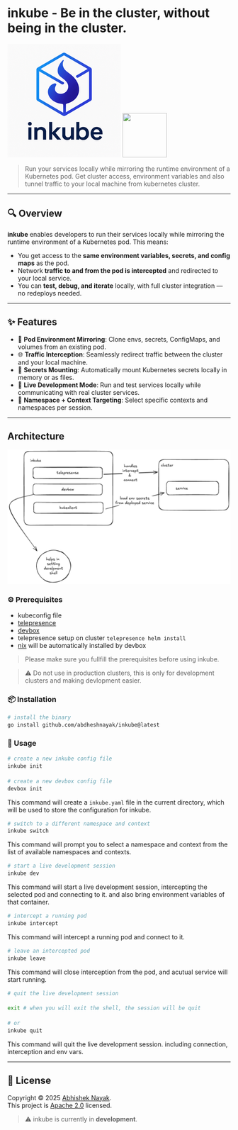 # inkube - Be in the cluster, without being in the cluster.

![Logo](./logo.png)
<img src="./demo.gif" style="width:100px;height:100px;">

> Run your services locally while mirroring the runtime environment of a Kubernetes pod. Get cluster access, environment variables and also tunnel traffic to your local machine from kubernetes cluster.

---

## 🔍 Overview

**inkube** enables developers to run their services locally while mirroring the runtime environment of a Kubernetes pod. This means:

- You get access to the **same environment variables, secrets, and config maps** as the pod.
- Network **traffic to and from the pod is intercepted** and redirected to your local service.
- You can **test, debug, and iterate** locally, with full cluster integration — no redeploys needed.

---

## ✨ Features

- 🧩 **Pod Environment Mirroring**: Clone envs, secrets, ConfigMaps, and volumes from an existing pod.
- 🌐 **Traffic Interception**: Seamlessly redirect traffic between the cluster and your local machine.
- 🔐 **Secrets Mounting**: Automatically mount Kubernetes secrets locally in memory or as files.
- 🧪 **Live Development Mode**: Run and test services locally while communicating with real cluster services.
- 🎯 **Namespace + Context Targeting**: Select specific contexts and namespaces per session.

---

##  Architecture

![Architecture](./arch.png)

### ⚙️ Prerequisites

- kubeconfig file
- [telepresence](https://telepresence.io/docs/install/client)
- [devbox](https://www.jetify.com/docs/devbox/installing_devbox)
- telepresence setup on cluster `telepresence helm install`
- [nix](https://nixos.org/download/) will be automatically installed by devbox

> Please make sure you fullfill the prerequisites before using inkube.


> ⚠️ Do not use in production clusters, this is only for development clusters and making devlopment easier.

### 📦 Installation

```bash
# install the binary
go install github.com/abdheshnayak/inkube@latest
```

### 🚀 Usage

```bash
# create a new inkube config file
inkube init

# create a new devbox config file
devbox init
```

This command will create a `inkube.yaml` file in the current directory, which will be used to store the configuration for inkube.

```bash
# switch to a different namespace and context
inkube switch
```

This command will prompt you to select a namespace and context from the list of available namespaces and contexts.

```bash
# start a live development session
inkube dev
```

This command will start a live development session, intercepting the selected pod and connecting to it. and also bring environment variables of that container.

```bash
# intercept a running pod
inkube intercept
```

This command will intercept a running pod and connect to it.


```bash
# leave an intercepted pod
inkube leave
```
This command will close interception from the pod, and acutual service will start running.

```bash
# quit the live development session

exit # when you will exit the shell, the session will be quit

# or
inkube quit
```

This command will quit the live development session. including connection, interception and env vars.

---

## 📝 License

Copyright © 2025 [Abhishek Nayak](https://github.com/abdheshnayak).<br />
This project is [Apache 2.0](./LICENSE) licensed.


> ⚠️ inkube is currently in **development**.
